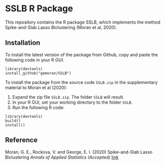 # SSLB R Package

This repository contains the R package SSLB, which implements the method Spike-and-Slab Lasso Biclustering (Moran et al, 2020).

## Installation 

To install the latest version of the package from Github, copy and paste the following code in your R GUI.
```
library(devtools)
install_github("gemoran/SSLB")
```

To install the package from the source code `SSLB.zip` in the supplementary material to Moran et al (2020):

1. Expand the zip file `SSLB.zip`. The folder `SSLB` will result. 
2. In your R GUI, set your working directory to the folder `SSLB`.
3. Run the following R code:
```
library(devtools)
build()
install()
```

## Reference

Moran, G. E., Rockova, V. and George, E. I. (2020) Spike-and-Slab Lasso Biclustering *Annals of Applied Statistics (Accepted)* [link](https://gemoran.github.io/files/ssl_biclustering.pdf)
